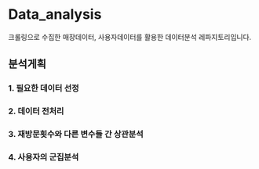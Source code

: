 # Data_analysis
크롤링으로 수집한 매장데이터, 사용자데이터를 활용한 데이터분석 레파지토리입니다.


## 분석게획
### 1. 필요한 데이터 선정
### 2. 데이터 전처리
### 3. 재방문횟수와 다른 변수들 간 상관분석 
### 4. 사용자의 군집분석
